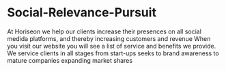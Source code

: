 # Social-Relevance-Pursuit
At Horiseon we help our clients increase their presences on all social medida platforms, and thereby increasing customers and revenue
When you visit our website you will see a list of service and benefits we provide. We service clients in all stages from start-ups seeks to brand awareness to mature companies expanding market shares
